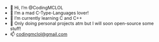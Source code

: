 - 👋 Hi, I’m @CodingMCLOL
- 👀 I’m a mad C-Type-Languages lover!
- 🌱 I’m currently learning C and C++
- 💞️ Only doing personal projects atm but I will soon open-source some stuff!
- 📫 codingmclol@gmail.com
